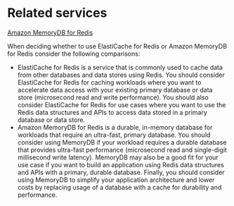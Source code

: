 # Related services<a name="related-services-choose-between-memorydb-and-redis"></a>

[Amazon MemoryDB for Redis](https://docs.aws.amazon.com/memorydb/latest/devguide/what-is-memorydb-for-redis.html) 

When deciding whether to use ElastiCache for Redis or Amazon MemoryDB for Redis consider the following comparisons:
+ ElastiCache for Redis is a service that is commonly used to cache data from other databases and data stores using Redis\. You should consider ElastiCache for Redis for caching workloads where you want to accelerate data access with your existing primary database or data store \(microsecond read and write performance\)\. You should also consider ElastiCache for Redis for use cases where you want to use the Redis data structures and APIs to access data stored in a primary database or data store\.
+ Amazon MemoryDB for Redis is a durable, in\-memory database for workloads that require an ultra\-fast, primary database\. You should consider using MemoryDB if your workload requires a durable database that provides ultra\-fast performance \(microsecond read and single\-digit millisecond write latency\)\. MemoryDB may also be a good fit for your use case if you want to build an application using Redis data structures and APIs with a primary, durable database\. Finally, you should consider using MemoryDB to simplify your application architecture and lower costs by replacing usage of a database with a cache for durability and performance\. 